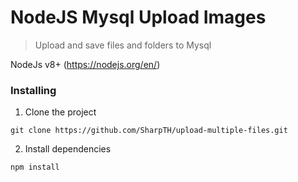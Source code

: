 # NodeJS Mysql Upload Images
>Upload and save files and folders to Mysql

NodeJs v8+ (https://nodejs.org/en/)

### Installing

1. Clone the project
```
git clone https://github.com/SharpTH/upload-multiple-files.git
```
2. Install dependencies
```
npm install
```

